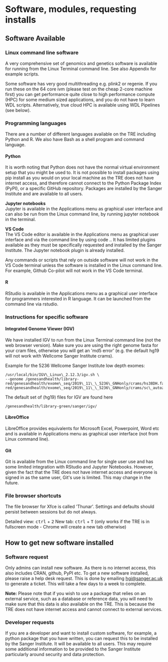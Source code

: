# Software, modules, requesting installs

## Software Available

### Linux command line software

A very comprehensive set of genomics and genetics software is available for running from the Linux Terminal command line. See also Appendix for example scripts.

Some software has very good multithreading e.g. plink2 or regenie. If you run these on the 64 core ivm (please test on the cheap 2-core machine first) you can get performance quite close to high performance compute (HPC) for some medium sized applications, and you do not have to learn WDL scripts. Alternatively, true cloud HPC is available using WDL Pipelines (see below).

### Programming languages

There are a number of different languages available on the TRE including Python and R. We also have Bash as a shell program and command language.

#### **Python**

It is worth noting that Python does not have the normal virtual environment setup that you might be used to. It is not possible to install packages using pip install as you would on your local machine as the TRE does not have internet access, and therefore cannot connect to the Python Package Index (PyPI), or a specific GitHub repository. Packages are installed by the Sanger Institute and are available to all users.

**Jupyter notebooks**  
Jupyter is available in the Applications menu as graphical user interface and can also be run from the Linux command line, by running jupyter notebook in the terminal.

**VS Code**  
The VS Code editor is available in the Applications menu as graphical user interface and via the command line by using code .. It has limited plugins available as they must be specifically requested and installed by the Sanger Institute. The Jupyter notebook plugin is already installed.

Any commands or scripts that rely on outside software will not work in the VS Code terminal unless the software is installed in the Linux command line. For example, Github Co-pilot will not work in the VS Code terminal.

#### **R**

RStudio is available in the Applications menu as a graphical user interface for programmers interested in R language. It can be launched from the command line via rstudio.

### Instructions for specific software

#### **Integrated Genome Viewer (IGV)**

We have installed IGV to run from the Linux Terminal command line (not the web browser version). Make sure you are using the right genome fasta for your cram files, otherwise you will get an 'md5 error' (e.g. the default hg19 will not work with Wellcome Sanger Institute crams).

Example for the 5236 Wellcome Sanger Institute low depth exomes:

```
/usr/local/bin/IGV\_Linux\_2.12.3/igv.sh \
--genome /genesandhealth/library-red/genesandhealth/exome\_seq/2019\_11\_\_5236\_GNHonly/crams/hs38DH.fa/genesandhealth/library-red/genesandhealth/exome\_seq/2019\_11\_\_5236\_GNHonly/crams/sc\_autozygELGH6823965.cramb 
```

The default set of (hg19) files for IGV are found here

```
/genesandhealth/library-green/sanger/igv/ 
```

#### **LibreOffice**

LibreOffice provides equivalents for Microsoft Excel, Powerpoint, Word etc and is available in Applications menu as graphical user interface (not from Linux command line).

#### **Git**

Git is available from the Linux command line for single user use and has some limited integration with RStudio and Jupyter Notebooks. However, given the fact that the TRE does not have internet access and everyone is signed in as the same user, Git's use is limited. This may change in the future.

### File browser shortcuts

The file browser for Xfce is called 'Thunar'. Settings and defaults should persist between sessions but do not always.

Detailed view: <kbd>ctrl</kbd> \+ <kbd>2</kbd> 
New tab: <kbd>ctrl</kbd> \+ <kbd>T</kbd> (only works if the TRE is in fullscreen mode \- Chrome will create a new tab otherwise)

## How to get new software installed

### Software request

Only admins can install new software. As there is no internet access, this also includes CRAN, github, PyPI etc. To get a new software installed, please raise a help desk request. This is done by emailing [hgi@sanger.ac.uk](mailto:hgi@sanger.ac.uk) to generate a ticket. This will take a few days to a week to complete.

**Note:** Please note that if you wish to use a package that relies on an external service, such as a database or reference data, you will need to make sure that this data is also available on the TRE. This is because the TRE does not have internet access and cannot connect to external services.

### Developer requests

If you are a developer and want to install custom software, for example, a python package that you have written, you can request this to be installed by the Sanger Institute. It will be available to all users. This may require some additional information to be provided to the Sanger Institute particularly around security and data protection.
